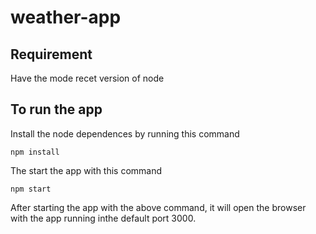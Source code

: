 # weather-app

## Requirement

Have the mode recet version of node

## To run the app

Install the node dependences by running this command

```
npm install
```

The start the app with this command

```
npm start
```

After starting the app with the above command, it will open the browser with the app running inthe default port 3000.
